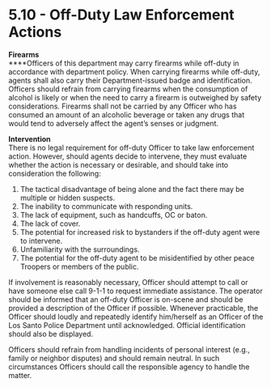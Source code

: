 # 5.10 - Off-Duty Law Enforcement Actions

**Firearms** \
****Officers of this department may carry firearms while off-duty in accordance with department policy. When carrying firearms while off-duty, agents shall also carry their Department-issued badge and identification. Officers should refrain from carrying firearms when the consumption of alcohol is likely or when the need to carry a firearm is outweighed by safety considerations. Firearms shall not be carried by any Officer who has consumed an amount of an alcoholic beverage or taken any drugs that would tend to adversely affect the agent’s senses or judgment.

**Intervention**\
There is no legal requirement for off-duty Officer to take law enforcement action. However, should agents decide to intervene, they must evaluate whether the action is necessary or desirable, and should take into consideration the following:

1. The tactical disadvantage of being alone and the fact there may be multiple or hidden suspects.
2. The inability to communicate with responding units.
3. The lack of equipment, such as handcuffs, OC or baton.
4. The lack of cover.
5. The potential for increased risk to bystanders if the off-duty agent were to intervene.
6. Unfamiliarity with the surroundings.
7. The potential for the off-duty agent to be misidentified by other peace Troopers or members of the public.

If involvement is reasonably necessary, Officer should attempt to call or have someone else call 9-1-1 to request immediate assistance. The operator should be informed that an off-duty Officer is on-scene and should be provided a description of the Officer if possible. Whenever practicable, the Officer should loudly and repeatedly identify him/herself as an Officer of the Los Santo Police Department until acknowledged. Official identification should also be displayed.

Officers should refrain from handling incidents of personal interest (e.g., family or neighbor disputes) and should remain neutral. In such circumstances Officers should call the responsible agency to handle the matter.
